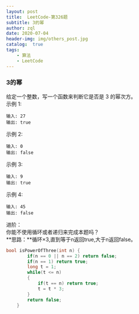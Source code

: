 ```yaml
---
layout: post
title:  LeetCode-第326题
subtitle: 3的幂
author: zql
date: 2020-07-04
header-img: img/others_post.jpg
catalog:  true
tags:
    - 算法
    - LeetCode
---
```

### 3的幂  
给定一个整数，写一个函数来判断它是否是 3 的幂次方。  
示例 1:  
```
输入: 27
输出: true
```
示例 2:  
```
输入: 0
输出: false
```
示例 3:  
```
输入: 9
输出: true
```
示例 4:  
```
输入: 45
输出: false
```
进阶：  
你能不使用循环或者递归来完成本题吗？  
**思路：**循环×3,直到等于n返回true,大于n返回false。  
```c++
bool isPowerOfThree(int n) {
        if(n == 0 || n == 2) return false;
        if(n == 1) return true;
        long t = 1;
        while(t <= n)
        {
            if(t == n) return true;
            t = t * 3;
        }
        return false;
    }
```
